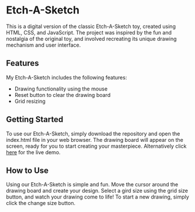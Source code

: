 # Etch-A-Sketch
This is a digital version of the classic Etch-A-Sketch toy, created using HTML, CSS, and JavaScript. The project was inspired by the fun and nostalgia of the original toy, and involved recreating its unique drawing mechanism and user interface.

## Features
My Etch-A-Sketch includes the following features:

- Drawing functionality using the mouse
- Reset button to clear the drawing board
- Grid resizing 

## Getting Started
To use our Etch-A-Sketch, simply download the repository and open the index.html file in your web browser. The drawing board will appear on the screen, ready for you to start creating your masterpiece. Alternatively click [here](https://parmvirgrewal-etch-a-sketch.netlify.app/) for the live demo.

## How to Use
Using our Etch-A-Sketch is simple and fun. Move the cursor around the drawing board and create your design. Select a gird size using the grid size button, and watch your drawing come to life! To start a new drawing, simply click the change size button.


